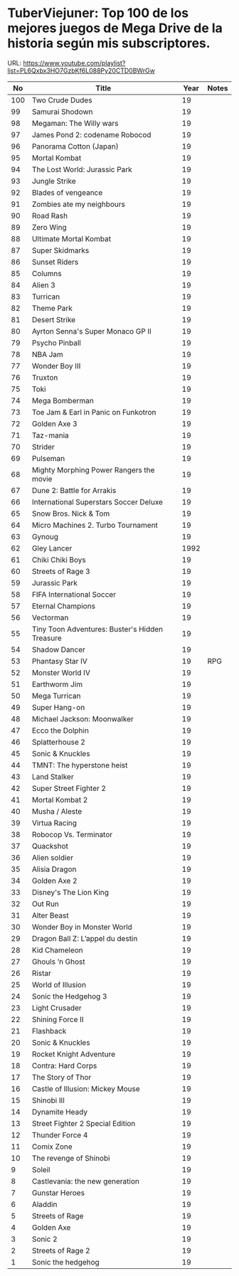 TuberViejuner: Top 100 de los mejores juegos de Mega Drive de la historia según mis subscriptores.
======

URL: https://www.youtube.com/playlist?list=PL6Qxbx3HO7GzbKf6L088Py20CTD0BWrGw


| No  | Title                               | Year | Notes      |
|-----|-------------------------------------|------|------------|
| 100 | Two Crude Dudes                     | 19   |       |
|  99 | Samurai Shodown                     | 19   |       |
|  98 | Megaman: The Willy wars             | 19   |       |
|  97 | James Pond 2: codename Robocod      | 19   |       |
|  96 | Panorama Cotton (Japan)             | 19   |       |
|  95 | Mortal Kombat                       | 19   |       |
|  94 | The Lost World: Jurassic Park       | 19   |       |
|  93 | Jungle Strike                       | 19   |       |
|  92 | Blades of vengeance                 | 19   |       |
|  91 | Zombies ate my neighbours           | 19   |       |
|  90 | Road Rash                           | 19   |       |
|  89 | Zero Wing                           | 19   |       |
|  88 | Ultimate Mortal Kombat              | 19   |       |
|  87 | Super Skidmarks                     | 19   |       |
|  86 | Sunset Riders                       | 19   |       |
|  85 | Columns                             | 19   |       |
|  84 | Alien 3                             | 19   |       |
|  83 | Turrican                            | 19   |       |
|  82 | Theme Park                          | 19   |       |
|  81 | Desert Strike                       | 19   |       |
|  80 | Ayrton Senna's Super Monaco GP II   | 19   |       |
|  79 | Psycho Pinball                      | 19 |       |
|  78 | NBA Jam                             | 19 |       |
|  77 | Wonder Boy III                      | 19 |       |
|  76 | Truxton                             | 19 |       |
|  75 | Toki                                | 19 |       |
|  74 | Mega Bomberman                      | 19 |       |
|  73 | Toe Jam & Earl in Panic on Funkotron | 19 |       |
|  72 | Golden Axe 3                        | 19 |       |
|  71 | Taz-mania                           | 19 |       |
|  70 | Strider                             | 19 |       |
|  69 | Pulseman                            | 19 |       |
|  68 | Mighty Morphing Power Rangers the movie | 19 |       |
|  67 | Dune 2: Battle for Arrakis | 19 |       |
|  66 | International Superstars Soccer Deluxe | 19 |       |
|  65 | Snow Bros. Nick & Tom | 19 |       |
|  64 | Micro Machines 2. Turbo Tournament | 19 |       |
|  63 | Gynoug             | 19 |       |
|  62 | Gley Lancer        | 1992 |       |
|  61 | Chiki Chiki Boys   | 19 |       |
|  60 | Streets of Rage 3  | 19 |       |
|  59 | Jurassic Park      | 19 |       |
|  58 | FIFA International Soccer | 19 |       |
|  57 | Eternal Champions  | 19 |       |
|  56 | Vectorman          | 19 |       |
|  55 | Tiny Toon Adventures: Buster's Hidden Treasure | 19 |       |
|  54 | Shadow Dancer      | 19 |       |
|  53 | Phantasy Star IV   | 19 | RPG      |
|  52 | Monster World IV   | 19 |       |
|  51 | Earthworm Jim      | 19 |       |
|  50 | Mega Turrican      | 19 |       |
|  49 | Super Hang-on      | 19 |       |
|  48 | Michael Jackson: Moonwalker | 19 |       |
|  47 | Ecco the Dolphin   | 19 |       |
|  46 | Splatterhouse 2    | 19 |       |
|  45 | Sonic & Knuckles   | 19 |       |
|  44 | TMNT: The hyperstone heist | 19 |       |
|  43 | Land Stalker       | 19 |       |
|  42 | Super Street Fighter 2 | 19 |       |
|  41 | Mortal Kombat 2    | 19 |       |
|  40 | Musha / Aleste     | 19 |       |
|  39 | Virtua Racing      | 19 |       |
|  38 | Robocop Vs. Terminator | 19 |       |
|  37 | Quackshot          | 19 |       |
|  36 | Alien soldier      | 19 |       |
|  35 | Alisia Dragon      | 19 |       |
|  34 | Golden Axe 2       | 19 |       |
|  33 | Disney's The Lion King | 19 |       |
|  32 | Out Run            | 19 |       |
|  31 | Alter Beast        | 19 |       |
|  30 | Wonder Boy in Monster World | 19 |       |
|  29 | Dragon Ball Z: L’appel du destin | 19 |       |
|  28 | Kid Chameleon      | 19 |       |
|  27 | Ghouls ’n Ghost    | 19 |       |
|  26 | Ristar             | 19 |       |
|  25 | World of Illusion  | 19 |       |
|  24 | Sonic the Hedgehog 3 | 19 |       |
|  23 | Light Crusader     | 19 |       |
|  22 | Shining Force II   | 19 |       |
|  21 | Flashback          | 19 |       |
|  20 | Sonic & Knuckles   | 19 |       |
|  19 | Rocket Knight Adventure | 19 |       |
|  18 | Contra: Hard Corps | 19 |       |
|  17 | The Story of Thor  | 19 |       |
|  16 | Castle of Illusion: Mickey Mouse | 19 |         |
|  15 | Shinobi III        | 19 |       |
|  14 | Dynamite Heady     | 19 |       |
|  13 | Street Fighter 2 Special Edition | 19 |       |
|  12 | Thunder Force 4    | 19 |       |
|  11 | Comix Zone         | 19 |       |
|  10 | The revenge of Shinobi | 19 |       |
|   9 | Soleil             | 19 |       |
|   8 | Castlevania: the new generation | 19 |       |
|   7 | Gunstar Heroes     | 19 |       |
|   6 | Aladdin            | 19 |       |
|   5 | Streets of Rage    | 19 |       |
|   4 | Golden Axe         | 19 |       |
|   3 | Sonic 2            | 19 |       |
|   2 | Streets of Rage 2  | 19 |       |
|   1 | Sonic the hedgehog | 19 |       |
